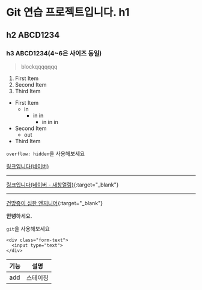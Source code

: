 # Git 연습 프로젝트입니다. h1
## h2 ABCD1234

### h3 ABCD1234(4~6은 사이즈 동일)

> blockqqqqqqq

1. First Item
2. Second Item
3. Third Item

- First Item
  - in
    - in in
      - in in in
- Second Item
  - out
- Third Item

`overflow: hidden`을 사용해보세요

[링크입니다(네이버)](https://www.naver.com)

-------------

[링크입니다(네이버 - 새창열림)](https://www.naver.com){:target="_blank"}

----------


[건망증이 심한 엔지니어](https://techstock.biz){:target="_blank"}


**안녕**하세요.

`git`을 사용해보세요

```
<div class="form-text">
  <input type="text">
</div>
```

|기능|설명|
|----------|-----------|
|add|스테이징|
